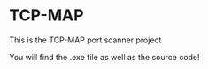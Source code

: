 # TCP-MAP
This is the TCP-MAP port scanner project

You will find the .exe file as well as the source code!
